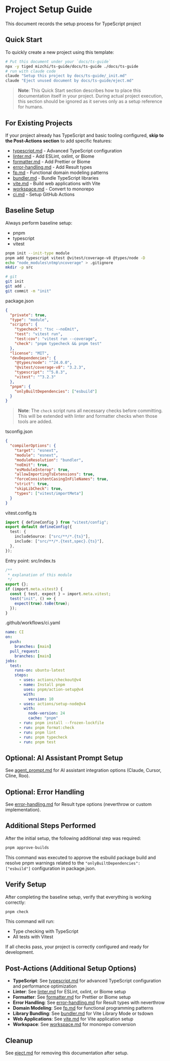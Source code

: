 # Project Setup Guide

This document records the setup process for TypeScript project

## Quick Start

To quickly create a new project using this template:

```bash
# Put this document under your `docs/ts-guide`
npx -y tiged mizchi/ts-guide/docs/ts-guide ./docs/ts-guide
# run with claude code
claude "Setup this project by docs/ts-guide/_init.md"
claude "Eject unused document by docs/ts-guide/eject.md"
```

> **Note**: This Quick Start section describes how to place this documentation itself in your project.
> During actual project execution, this section should be ignored as it serves only as a setup reference for humans.

## For Existing Projects

If your project already has TypeScript and basic tooling configured, **skip to the Post-Actions section** to add specific features:

- [typescript.md](typescript.md) - Advanced TypeScript configuration
- [linter.md](linter.md) - Add ESLint, oxlint, or Biome
- [formatter.md](formatter.md) - Add Prettier or Biome
- [error-handling.md](error-handling.md) - Add Result types
- [fp.md](fp.md) - Functional domain modeling patterns
- [bundler.md](bundler.md) - Bundle TypeScript libraries
- [vite.md](vite.md) - Build web applications with Vite
- [workspace.md](workspace.md) - Convert to monorepo
- [ci.md](ci.md) - Setup GitHub Actions

## Baseline Setup

Always perform baseline setup:

- pnpm
- typescript
- vitest

```bash
pnpm init --init-type module
pnpm add typescript vitest @vitest/coverage-v8 @types/node -D
echo "node_modules\ntmp\ncoverage" > .gitignore
mkdir -p src

# git
git init
git add .
git commit -m "init"
```

package.json

```json
{
  "private": true,
  "type": "module",
  "scripts": {
    "typecheck": "tsc --noEmit",
    "test": "vitest run",
    "test:cov": "vitest run --coverage",
    "check": "pnpm typecheck && pnpm test"
  },
  "license": "MIT",
  "devDependencies": {
    "@types/node": "^24.0.0",
    "@vitest/coverage-v8": "3.2.3",
    "typescript": "^5.8.3",
    "vitest": "^3.2.3"
  },
  "pnpm": {
    "onlyBuiltDependencies": ["esbuild"]
  }
}
```

> **Note**: The `check` script runs all necessary checks before committing. This will be extended with linter and formatter checks when those tools are added.

tsconfig.json

```json
{
  "compilerOptions": {
    "target": "esnext",
    "module": "esnext",
    "moduleResolution": "bundler",
    "noEmit": true,
    "esModuleInterop": true,
    "allowImportingTsExtensions": true,
    "forceConsistentCasingInFileNames": true,
    "strict": true,
    "skipLibCheck": true,
    "types": ["vitest/importMeta"]
  }
}
```

vitest.config.ts

```typescript
import { defineConfig } from "vitest/config";
export default defineConfig({
  test: {
    includeSource: ["src/**/*.{ts}"],
    include: ["src/**/*.{test,spec}.{ts}"],
  },
});
```

Entry point: src/index.ts

```typescript
/**
 * explanation of this module
 */
export {};
if (import.meta.vitest) {
  const { test, expect } = import.meta.vitest;
  test("init", () => {
    expect(true).toBe(true);
  });
}
```

.github/workflows/ci.yaml

```yaml
name: CI
on:
  push:
    branches: [main]
  pull_request:
    branches: [main]
jobs:
  test:
    runs-on: ubuntu-latest
    steps:
      - uses: actions/checkout@v4
      - name: Install pnpm
        uses: pnpm/action-setup@v4
        with:
          version: 10
      - uses: actions/setup-node@v4
        with:
          node-version: 24
          cache: "pnpm"
      - run: pnpm install --frozen-lockfile
      - run: pnpm format:check
      - run: pnpm lint
      - run: pnpm typecheck
      - run: pnpm test
```

## Optional: AI Assistant Prompt Setup

See [agent_prompt.md](03_prompt.md) for AI assistant integration options (Claude, Cursor, Cline, Roo).

## Optional: Error Handling

See [error-handling.md](error-handling.md) for Result type options (neverthrow or custom implementation).

## Additional Steps Performed

After the initial setup, the following additional step was required:

```bash
pnpm approve-builds
```

This command was executed to approve the esbuild package build and resolve pnpm warnings related to the `"onlyBuiltDependencies": ["esbuild"]` configuration in package.json.

## Verify Setup

After completing the baseline setup, verify that everything is working correctly:

```bash
pnpm check
```

This command will run:

- Type checking with TypeScript
- All tests with Vitest

If all checks pass, your project is correctly configured and ready for development.

## Post-Actions (Additional Setup Options)

- **TypeScript**: See [typescript.md](typescript.md) for advanced TypeScript configuration and performance optimization
- **Linter**: See [linter.md](linter.md) for ESLint, oxlint, or Biome setup
- **Formatter**: See [formatter.md](formatter.md) for Prettier or Biome setup
- **Error Handling**: See [error-handling.md](error-handling.md) for Result types with neverthrow
- **Domain Modeling**: See [fp.md](fp.md) for functional programming patterns
- **Library Bundling**: See [bundler.md](bundler.md) for Vite Library Mode or tsdown
- **Web Applications**: See [vite.md](vite.md) for Vite application setup
- **Workspace**: See [workspace.md](workspace.md) for monorepo conversion

## Cleanup

See [eject.md](eject.md) for removing this documentation after setup.
